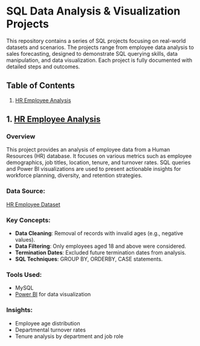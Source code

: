 # SQL Data Analysis & Visualization Projects

This repository contains a series of SQL projects focusing on real-world datasets and scenarios. The projects range from employee data analysis to sales forecasting, designed to demonstrate SQL querying skills, data manipulation, and data visualization. Each project is fully documented with detailed steps and outcomes.

## Table of Contents

1. [HR Employee Analysis](#1-hr-employee-analysis)

## 1. [HR Employee Analysis](https://github.com/Mvrshaa/SQL-Projects/tree/main/HR-SQL-PowerBI)


### Overview
This project provides an analysis of employee data from a Human Resources (HR) database. It focuses on various metrics such as employee demographics, job titles, location, tenure, and turnover rates. SQL queries and Power BI visualizations are used to present actionable insights for workforce planning, diversity, and retention strategies.

### Data Source:
[HR Employee Dataset](https://example.com/hr-dataset) 

### Key Concepts:
- **Data Cleaning**: Removal of records with invalid ages (e.g., negative values).
- **Data Filtering**: Only employees aged 18 and above were considered.
- **Termination Dates**: Excluded future termination dates from analysis.
- **SQL Techniques**: GROUP BY, ORDERBY, CASE statements.

### Tools Used:
- MySQL
- [Power BI](https://powerbi-link-here) for data visualization 


### Insights:
- Employee age distribution
- Departmental turnover rates
- Tenure analysis by department and job role


